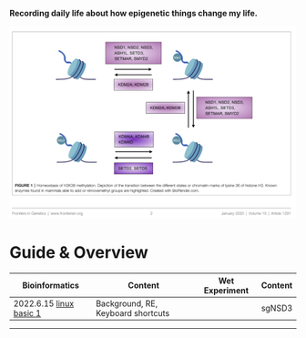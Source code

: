 <front size=5>**Recording daily life about how epigenetic things change my life.**</fron>

<img src="images/logo.png" alt="Image of fast.ai logo" style="zoom:80%;" />



# Guide & Overview



| Bioinformatics                                               | Content                            | Wet Experiment | Content |
| ------------------------------------------------------------ | ---------------------------------- | -------------- | ------- |
| 2022.6.15 [linux basic 1](https://yiw4007.github.io/2022/06/15/linux-basic.html) | Background, RE, Keyboard shortcuts |                | sgNSD3  |



-----------------------------------------



